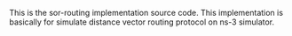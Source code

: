 This is the sor-routing implementation source code.
This implementation is basically for simulate distance vector routing protocol on ns-3 simulator.
